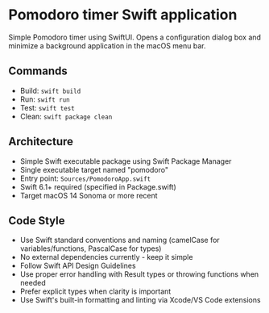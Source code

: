 # Pomodoro timer Swift application

Simple Pomodoro timer using SwiftUI.
Opens a configuration dialog box and minimize a background application in the macOS menu bar.

## Commands
- Build: `swift build`
- Run: `swift run`
- Test: `swift test`
- Clean: `swift package clean`

## Architecture
- Simple Swift executable package using Swift Package Manager
- Single executable target named "pomodoro"
- Entry point: `Sources/PomodoroApp.swift`
- Swift 6.1+ required (specified in Package.swift)
- Target macOS 14 Sonoma or more recent

## Code Style
- Use Swift standard conventions and naming (camelCase for variables/functions, PascalCase for types)
- No external dependencies currently - keep it simple
- Follow Swift API Design Guidelines
- Use proper error handling with Result types or throwing functions when needed
- Prefer explicit types when clarity is important
- Use Swift's built-in formatting and linting via Xcode/VS Code extensions
